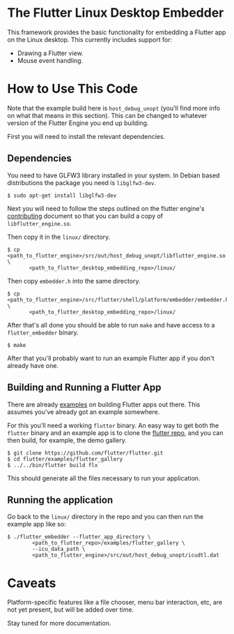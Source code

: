 # The Flutter Linux Desktop Embedder

This framework provides the basic functionality for embedding a Flutter app on
the Linux desktop. This currently includes support for:

*  Drawing a Flutter view.
*  Mouse event handling.

# How to Use This Code

Note that the example build here is `host_debug_unopt` (you'll find more info on
what that means in this section). This can be changed to whatever version of
the Flutter Engine you end up building.

First you will need to install the relevant dependencies.

## Dependencies

You need to have GLFW3 library installed in your system. In Debian based
distributions the package you need is `libglfw3-dev`.

```
$ sudo apt-get install libglfw3-dev
```

Next you will need to follow the steps outlined on the flutter engine's
[contributing](https://github.com/flutter/engine/blob/master/CONTRIBUTING.md)
document so that you can build a copy of `libflutter_engine.so`.

Then copy it in the `linux/` directory.

```
$ cp <path_to_flutter_engine>/src/out/host_debug_unopt/libflutter_engine.so \
       <path_to_flutter_desktop_embedding_repo>/linux/
```

Then copy `embedder.h` into the same directory.

```
$ cp <path_to_flutter_engine>/src/flutter/shell/platform/embedder/embedder.h \
       <path_to_flutter_desktop_embedding_repo>/linux/
```

After that's all done you should be able to run `make` and have access to a
`flutter_embedder` binary.

```
$ make
```

After that you'll probably want to run an example Flutter app if you don't
already have one.

## Building and Running a Flutter App

There are already [examples](https://flutter.io/get-started/) on building
Flutter apps out there. This assumes you've already got an example somewhere.

For this you'll need a working `flutter` binary. An easy way to get both the
`flutter` binary and an example app is to clone the [flutter
repo](https://github.com/flutter/flutter), and you can then build, for example,
the demo gallery.

```
$ git clone https://github.com/flutter/flutter.git
$ cd flutter/examples/flutter_gallery
$ ../../bin/flutter build flx
```

This should generate all the files necessary to run your application.

## Running the application

Go back to the `linux/` directory in the repo and you can then run the example
app like so:

```
$ ./flutter_embedder --flutter_app_directory \
        <path_to_flutter_repo>/examples/flutter_gallery \
        --icu_data_path \
        <path_to_flutter_engine>/src/out/host_debug_unopt/icudtl.dat
```

# Caveats

Platform-specific features like a file chooser, menu bar interaction, etc, are
not yet present, but will be added over time.

Stay tuned for more documentation.
